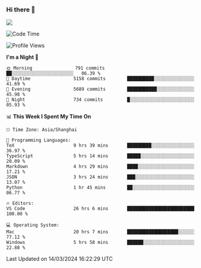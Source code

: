 ### Hi there 👋

<!--
**JJAYCHEN1e/jjaychen1e** is a ✨ _special_ ✨ repository because its `README.md` (this file) appears on your GitHub profile.

Here are some ideas to get you started:

- 🔭 I’m currently working on ...
- 🌱 I’m currently learning ...
- 👯 I’m looking to collaborate on ...
- 🤔 I’m looking for help with ...
- 💬 Ask me about ...
- 📫 How to reach me: ...
- 😄 Pronouns: ...
- ⚡ Fun fact: ...
-->

[![](https://github-readme-stats.vercel.app/api?username=jjaychen1e&show_icons=true)](https://github.com/jjaychen1e/github-readme-stats?count_private=true)

<!--START_SECTION:waka-->
![Code Time](http://img.shields.io/badge/Code%20Time-1%2C081%20hrs%2058%20mins-blue)

![Profile Views](http://img.shields.io/badge/Profile%20Views-0-blue)

**I'm a Night 🦉** 

```text
🌞 Morning                791 commits         ██░░░░░░░░░░░░░░░░░░░░░░░   06.39 % 
🌆 Daytime                5158 commits        ██████████░░░░░░░░░░░░░░░   41.69 % 
🌃 Evening                5689 commits        ███████████░░░░░░░░░░░░░░   45.98 % 
🌙 Night                  734 commits         █░░░░░░░░░░░░░░░░░░░░░░░░   05.93 % 
```


📊 **This Week I Spent My Time On** 

```text
🕑︎ Time Zone: Asia/Shanghai

💬 Programming Languages: 
TeX                      9 hrs 39 mins       █████████░░░░░░░░░░░░░░░░   36.97 % 
TypeScript               5 hrs 14 mins       █████░░░░░░░░░░░░░░░░░░░░   20.09 % 
Markdown                 4 hrs 29 mins       ████░░░░░░░░░░░░░░░░░░░░░   17.21 % 
JSON                     3 hrs 24 mins       ███░░░░░░░░░░░░░░░░░░░░░░   13.07 % 
Python                   1 hr 45 mins        ██░░░░░░░░░░░░░░░░░░░░░░░   06.77 % 

🔥 Editors: 
VS Code                  26 hrs 6 mins       █████████████████████████   100.00 % 

💻 Operating System: 
Mac                      20 hrs 7 mins       ███████████████████░░░░░░   77.12 % 
Windows                  5 hrs 58 mins       ██████░░░░░░░░░░░░░░░░░░░   22.88 % 
```


 Last Updated on 14/03/2024 16:22:29 UTC
<!--END_SECTION:waka-->
